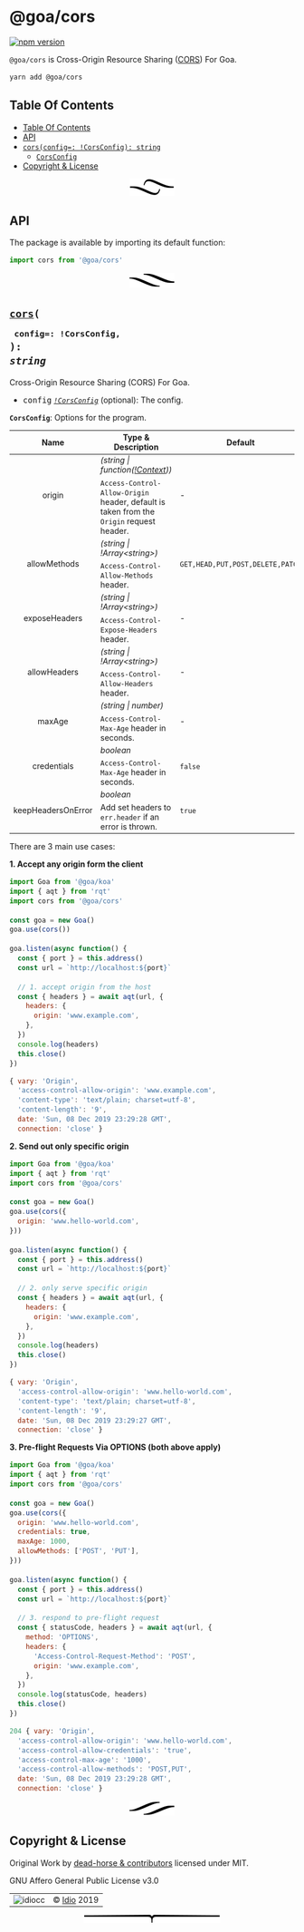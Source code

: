 # @goa/cors

[![npm version](https://badge.fury.io/js/%40goa%2Fcors.svg)](https://www.npmjs.com/package/@goa/cors)

`@goa/cors` is Cross-Origin Resource Sharing ([CORS](https://developer.mozilla.org/en/docs/Web/HTTP/Access_control_CORS)) For Goa.

```sh
yarn add @goa/cors
```

## Table Of Contents

- [Table Of Contents](#table-of-contents)
- [API](#api)
- [`cors(config=: !CorsConfig): string`](#corsconfig-corsconfig-string)
  * [`CorsConfig`](#type-corsconfig)
- [Copyright & License](#copyright--license)

<p align="center"><a href="#table-of-contents">
  <img src="/.documentary/section-breaks/0.svg?sanitize=true">
</a></p>

## API

The package is available by importing its default function:

```js
import cors from '@goa/cors'
```

<p align="center"><a href="#table-of-contents">
  <img src="/.documentary/section-breaks/1.svg?sanitize=true">
</a></p>

## <code><ins>cors</ins>(</code><sub><br/>&nbsp;&nbsp;`config=: !CorsConfig,`<br/></sub><code>): <i>string</i></code>
Cross-Origin Resource Sharing (CORS) For Goa.

 - <kbd>config</kbd> <em><code><a href="#type-corsconfig" title="Options for the program.">!CorsConfig</a></code></em> (optional): The config.

__<a name="type-corsconfig">`CorsConfig`</a>__: Options for the program.
<table>
 <thead><tr>
  <th>Name</th>
  <th>Type &amp; Description</th>
  <th>Default</th>
 </tr></thead>
 <tr>
  <td rowSpan="3" align="center">origin</td>
  <td><em>(string | function(<a href="https://github.com/idiocc/goa/wiki/Context#type-_goacontext" title="The context object for each request.">!Context</a>))</em></td>
  <td rowSpan="3">-</td>
 </tr>
 <tr></tr>
 <tr>
  <td>
   <code>Access-Control-Allow-Origin</code> header, default is taken from the <code>Origin</code> request header.
  </td>
 </tr>
 <tr>
  <td rowSpan="3" align="center">allowMethods</td>
  <td><em>(string | !Array&lt;string&gt;)</em></td>
  <td rowSpan="3"><code>GET,HEAD,PUT,POST,DELETE,PATCH</code></td>
 </tr>
 <tr></tr>
 <tr>
  <td>
   <code>Access-Control-Allow-Methods</code> header.
  </td>
 </tr>
 <tr>
  <td rowSpan="3" align="center">exposeHeaders</td>
  <td><em>(string | !Array&lt;string&gt;)</em></td>
  <td rowSpan="3">-</td>
 </tr>
 <tr></tr>
 <tr>
  <td>
   <code>Access-Control-Expose-Headers</code> header.
  </td>
 </tr>
 <tr>
  <td rowSpan="3" align="center">allowHeaders</td>
  <td><em>(string | !Array&lt;string&gt;)</em></td>
  <td rowSpan="3">-</td>
 </tr>
 <tr></tr>
 <tr>
  <td>
   <code>Access-Control-Allow-Headers</code> header.
  </td>
 </tr>
 <tr>
  <td rowSpan="3" align="center">maxAge</td>
  <td><em>(string | number)</em></td>
  <td rowSpan="3">-</td>
 </tr>
 <tr></tr>
 <tr>
  <td>
   <code>Access-Control-Max-Age</code> header in seconds.
  </td>
 </tr>
 <tr>
  <td rowSpan="3" align="center">credentials</td>
  <td><em>boolean</em></td>
  <td rowSpan="3"><code>false</code></td>
 </tr>
 <tr></tr>
 <tr>
  <td>
   <code>Access-Control-Max-Age</code> header in seconds.
  </td>
 </tr>
 <tr>
  <td rowSpan="3" align="center">keepHeadersOnError</td>
  <td><em>boolean</em></td>
  <td rowSpan="3"><code>true</code></td>
 </tr>
 <tr></tr>
 <tr>
  <td>
   Add set headers to <code>err.header</code> if an error is thrown.
  </td>
 </tr>
</table>

There are 3 main use cases:

**1. Accept any origin form the client**

```js
import Goa from '@goa/koa'
import { aqt } from 'rqt'
import cors from '@goa/cors'

const goa = new Goa()
goa.use(cors())

goa.listen(async function() {
  const { port } = this.address()
  const url = `http://localhost:${port}`

  // 1. accept origin from the host
  const { headers } = await aqt(url, {
    headers: {
      origin: 'www.example.com',
    },
  })
  console.log(headers)
  this.close()
})
```
```js
{ vary: 'Origin',
  'access-control-allow-origin': 'www.example.com',
  'content-type': 'text/plain; charset=utf-8',
  'content-length': '9',
  date: 'Sun, 08 Dec 2019 23:29:28 GMT',
  connection: 'close' }
```

**2. Send out only specific origin**

```js
import Goa from '@goa/koa'
import { aqt } from 'rqt'
import cors from '@goa/cors'

const goa = new Goa()
goa.use(cors({
  origin: 'www.hello-world.com',
}))

goa.listen(async function() {
  const { port } = this.address()
  const url = `http://localhost:${port}`

  // 2. only serve specific origin
  const { headers } = await aqt(url, {
    headers: {
      origin: 'www.example.com',
    },
  })
  console.log(headers)
  this.close()
})
```
```js
{ vary: 'Origin',
  'access-control-allow-origin': 'www.hello-world.com',
  'content-type': 'text/plain; charset=utf-8',
  'content-length': '9',
  date: 'Sun, 08 Dec 2019 23:29:27 GMT',
  connection: 'close' }
```

**3. Pre-flight Requests Via OPTIONS (both above apply)**

```js
import Goa from '@goa/koa'
import { aqt } from 'rqt'
import cors from '@goa/cors'

const goa = new Goa()
goa.use(cors({
  origin: 'www.hello-world.com',
  credentials: true,
  maxAge: 1000,
  allowMethods: ['POST', 'PUT'],
}))

goa.listen(async function() {
  const { port } = this.address()
  const url = `http://localhost:${port}`

  // 3. respond to pre-flight request
  const { statusCode, headers } = await aqt(url, {
    method: 'OPTIONS',
    headers: {
      'Access-Control-Request-Method': 'POST',
      origin: 'www.example.com',
    },
  })
  console.log(statusCode, headers)
  this.close()
})
```
```js
204 { vary: 'Origin',
  'access-control-allow-origin': 'www.hello-world.com',
  'access-control-allow-credentials': 'true',
  'access-control-max-age': '1000',
  'access-control-allow-methods': 'POST,PUT',
  date: 'Sun, 08 Dec 2019 23:29:28 GMT',
  connection: 'close' }
```

<p align="center"><a href="#table-of-contents">
  <img src="/.documentary/section-breaks/2.svg?sanitize=true">
</a></p>

## Copyright & License

Original Work by [dead-horse & contributors](https://github.com/koajs/cors) licensed under MIT.

GNU Affero General Public License v3.0

<table>
  <tr>
    <td><img src="https://avatars3.githubusercontent.com/u/38815725?v=4&amp;s=100" alt="idiocc"></td>
    <td>© <a href="https://idio.cc">Idio</a> 2019</td>
  </tr>
</table>

<p align="center"><a href="#table-of-contents">
  <img src="/.documentary/section-breaks/-1.svg?sanitize=true">
</a></p>